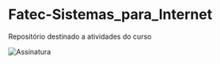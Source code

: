 # Fatec-Sistemas_para_Internet
 Repositório destinado a atividades do curso

 
![Assinatura](https://github.com/RogerioBM87/Fatec-Sistemas_para_Internet/assets/154723059/a77692ca-519b-473c-b502-b922d173e6eb)
